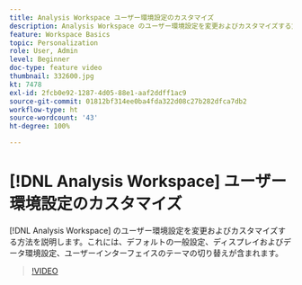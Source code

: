 ```yaml
---
title: Analysis Workspace ユーザー環境設定のカスタマイズ
description: Analysis Workspace のユーザー環境設定を変更およびカスタマイズする方法を説明します
feature: Workspace Basics
topic: Personalization
role: User, Admin
level: Beginner
doc-type: feature video
thumbnail: 332600.jpg
kt: 7478
exl-id: 2fcb0e92-1287-4d05-88e1-aaf2ddff1ac9
source-git-commit: 01812bf314ee0ba4fda322d08c27b282dfca7db2
workflow-type: ht
source-wordcount: '43'
ht-degree: 100%

---
```


# [!DNL Analysis Workspace] ユーザー環境設定のカスタマイズ

[!DNL Analysis Workspace] のユーザー環境設定を変更およびカスタマイズする方法を説明します。これには、デフォルトの一般設定、ディスプレイおよびデータ環境設定、ユーザーインターフェイスのテーマの切り替えが含まれます。

>[!VIDEO](https://video.tv.adobe.com/v/332600/?quality=12&learn=on)
